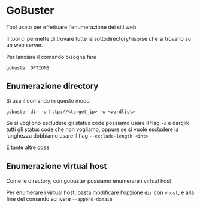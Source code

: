 # GoBuster

Tool usato per effettuare l'enumerazione dei siti web.

Il tool ci permette di trovare tutte le sottodirectory/risorse che si trovano su un web server.

Per lanciare il comando bisogna fare

`gobuster OPTIONS`

## Enumerazione directory

Si usa il comando in questo modo

`gobuster dir -u http://<target_ip> -w <wordlist>`

Se si vogliono escludere gli status code possiamo usare il flag `-s` e darglik tutti gli status code che non vogliamo, oppure se si vuole escludere la lunghezza dobbiamo usare il flag `--exclude-length <int>`

E tante altre cose

## Enumerazione virtual host

Come le directory, con gobuster possiamo enumerare i virtual host

Per enumerare i virtual host, basta modificare l'opzione `dir` con `vhost`, e alla fine del comando scrivere `--append-domain`


